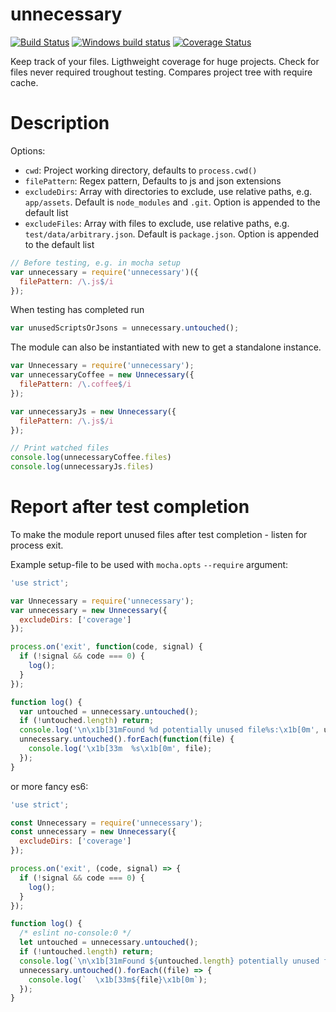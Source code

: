 unnecessary
===========

[![Build Status](https://travis-ci.org/paed01/unnecessary.js.svg?branch=master)](https://travis-ci.org/paed01/unnecessary.js)
[![Windows build status](https://ci.appveyor.com/api/projects/status/gnydnbvuuavfcj5l/branch/master?svg=true)](https://ci.appveyor.com/project/paed01/unnecessary-js/branch/master)
[![Coverage Status](https://coveralls.io/repos/github/paed01/unnecessary.js/badge.svg?branch=master)](https://coveralls.io/github/paed01/unnecessary.js?branch=master)

Keep track of your files. Ligthweight coverage for huge projects. Check for files never required troughout testing. Compares project tree with require cache.

# Description

Options:
- `cwd`: Project working directory, defaults to `process.cwd()`
- `filePattern`: Regex pattern, Defaults to js and json extensions
- `excludeDirs`: Array with directories to exclude, use relative paths, e.g. `app/assets`. Default is `node_modules` and `.git`. Option is appended to the default list
- `excludeFiles`: Array with files to exclude, use relative paths, e.g. `test/data/arbitrary.json`. Default is `package.json`. Option is appended to the default list

```javascript
// Before testing, e.g. in mocha setup
var unnecessary = require('unnecessary')({
  filePattern: /\.js$/i
});
```

When testing has completed run
```javascript
var unusedScriptsOrJsons = unnecessary.untouched();
```

The module can also be instantiated with new to get a standalone instance.

```javascript
var Unnecessary = require('unnecessary');
var unnecessaryCoffee = new Unnecessary({
  filePattern: /\.coffee$/i
});

var unnecessaryJs = new Unnecessary({
  filePattern: /\.js$/i
});

// Print watched files
console.log(unnecessaryCoffee.files)
console.log(unnecessaryJs.files)
```

# Report after test completion

To make the module report unused files after test completion - listen for process exit.

Example setup-file to be used with `mocha.opts` `--require` argument:
```javascript
'use strict';

var Unnecessary = require('unnecessary');
var unnecessary = new Unnecessary({
  excludeDirs: ['coverage']
});

process.on('exit', function(code, signal) {
  if (!signal && code === 0) {
    log();
  }
});

function log() {
  var untouched = unnecessary.untouched();
  if (!untouched.length) return;
  console.log('\n\x1b[31mFound %d potentially unused file%s:\x1b[0m', untouched.length, untouched.length > 1 ? 's' : '');
  unnecessary.untouched().forEach(function(file) {
    console.log('\x1b[33m  %s\x1b[0m', file);
  });
}
```

or more fancy es6:

```javascript
'use strict';

const Unnecessary = require('unnecessary');
const unnecessary = new Unnecessary({
  excludeDirs: ['coverage']
});

process.on('exit', (code, signal) => {
  if (!signal && code === 0) {
    log();
  }
});

function log() {
  /* eslint no-console:0 */
  let untouched = unnecessary.untouched();
  if (!untouched.length) return;
  console.log(`\n\x1b[31mFound ${untouched.length} potentially unused file${untouched.length > 1 ? 's' : ''}:\x1b[0m`);
  unnecessary.untouched().forEach((file) => {
    console.log(`  \x1b[33m${file}\x1b[0m`);
  });
}
```
